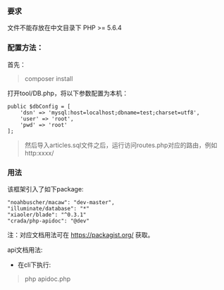 ### 要求
文件不能存放在中文目录下
PHP >= 5.6.4


### 配置方法：
首先： 
> composer install

打开tool/DB.php，将以下参数配置为本机：

>
    public $dbConfig = [
        'dsn' => 'mysql:host=localhost;dbname=test;charset=utf8',
        'user' => 'root',
        'pwd' => 'root'
    ];

> 然后导入articles.sql文件之后，运行访问routes.php对应的路由，例如http:xxxx/

### 用法
该框架引入了如下package:
>     
    "noahbuscher/macaw": "dev-master",
    "illuminate/database": "*"
    "xiaoler/blade": "^0.3.1"
    "crada/php-apidoc": "@dev"
      
注：对应文档用法可在 https://packagist.org/ 获取。

api文档用法:
- 在cli下执行:
> php apidoc.php

